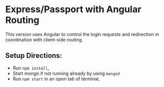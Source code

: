 # Express/Passport with Angular Routing
This version uses Angular to control the login requests and redirection in coordination with client-side routing.

## Setup Directions:
* Run `npm install`,
* Start mongo if not running already by using `mongod`
* Run `npm start` in an open tab of terminal,
